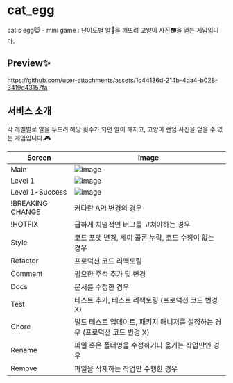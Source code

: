 # cat_egg
cat's egg😸 - mini game
: 난이도별 알🐣을 깨뜨려 고양이 사진📷을 얻는 게임입니다.

## Preview✨

https://github.com/user-attachments/assets/1c44136d-214b-4da4-b028-3419d43157fa



## 서비스 소개
각 레벨별로 알을 두드려 해당 횟수가 되면 알이 깨지고, 고양이 랜덤 사진을 얻을 수 있는 게임입니다.🎮

|Screen|Image|
|------|---|
|Main|![image](https://github.com/user-attachments/assets/c7f213a6-8cfd-4047-bf6b-e34909579b5f)|
|Level 1|![image](https://github.com/user-attachments/assets/b1b7bca5-fbdf-4117-ac00-1482de70056a)|
|Level 1-Success|![image](https://github.com/user-attachments/assets/35db9129-23bf-4d2c-8834-15c5658650e6)|
|!BREAKING CHANGE|커다란 API 변경의 경우|
|!HOTFIX|급하게 치명적인 버그를 고쳐야하는 경우|
|Style|코드 포맷 변경, 세미 콜론 누락, 코드 수정이 없는 경우|
|Refactor|프로덕션 코드 리팩토링|
|Comment|필요한 주석 추가 및 변경|
|Docs|문서를 수정한 경우|
|Test|테스트 추가, 테스트 리팩토링 (프로덕션 코드 변경 X)|
|Chore|빌드 테스트 업데이트, 패키지 매니저를 설정하는 경우 (프로덕션 코드 변경 X)|
|Rename|파일 혹은 폴더명을 수정하거나 옮기는 작업만인 경우|
|Remove|파일을 삭제하는 작업만 수행한 경우|


